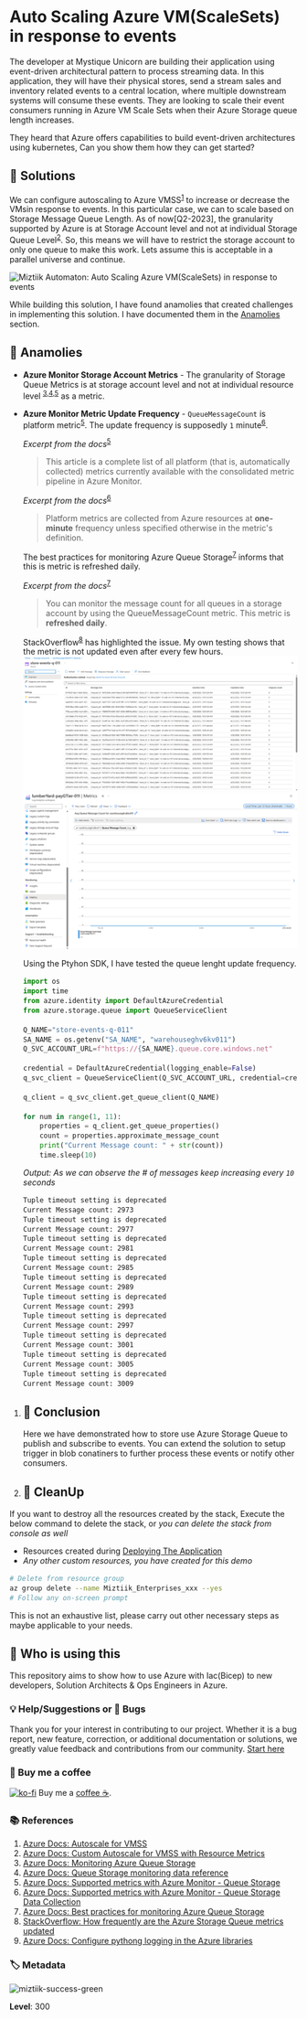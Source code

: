 # Auto Scaling Azure VM(ScaleSets) in response to events

The developer at Mystique Unicorn are building their application using event-driven architectural pattern to process streaming data. In this application, they will have their physical stores, send a stream sales and inventory related events to a central location, where multiple downstream systems will consume these events. They are looking to scale their event consumers running in Azure VM Scale Sets when their Azure Storage queue length increases. 

They heard that Azure offers capabilities to build event-driven architectures using kubernetes, Can you show them how they can get started?

## 🎯 Solutions

We can configure autoscaling to Azure VMSS<sup>[1]</sup> to increase or decrease the VMsin response to events. In this particular case, we can to scale based on Storage Message Queue Length. As of now[Q2-2023], the granularity supported by Azure is at Storage Account level and not at individual Storage Queue Level<sup>[2]</sup>. So, this means we will have to restrict the storage account to only one queue to make this work. Lets assume this is acceptable in a parallel universe and continue.

![Miztiik Automaton: Auto Scaling Azure VM(ScaleSets) in response to events](images/miztiik_automation_azure_scale_vmss_on_events_architecture_001.png)

While building this solution, I have found anamolies that created challenges in implementing this solution. I have documented them in the [Anamolies](#-anamolies) section. 

## 📝 Anamolies
   - **Azure Monitor Storage Account Metrics** - The granularity of Storage Queue Metrics is at storage account level and not at individual resource level <sup>[3],[4],[5]</sup> as a metric. 
   - **Azure Monitor Metric Update Frequency** - `QueueMessageCount` is platform metric<sup>[5]</sup>. The update frequency is supposedly `1` minute<sup>[6]</sup>. 
   
        _Excerpt from the docs_<sup>[5]</sup>
    
        >This article is a complete list of all platform (that is, automatically collected) metrics currently available with the consolidated metric pipeline in Azure Monitor.

        _Excerpt from the docs_<sup>[6]</sup>
    
        >Platform metrics are collected from Azure resources at **one-minute** frequency unless specified otherwise in the metric's definition.

      The best practices for monitoring Azure Queue Storage<sup>[7]</sup> informs that this is metric is refreshed daily.

        _Excerpt from the docs_<sup>[7]</sup>
    
        >You can monitor the message count for all queues in a storage account by using the QueueMessageCount metric. This metric is **refreshed daily**.
   
   
      StackOverflow<sup>[8]</sup> has highlighted the issue. My own testing shows that the metric is not updated even after every few hours.
      ![Miztiik Automaton: Auto Scaling Azure VM(ScaleSets) in response to events](images/miztiik_automation_azure_scale_vmss_on_events_architecture_002.png)
      ![Miztiik Automaton: Auto Scaling Azure VM(ScaleSets) in response to events](images/miztiik_automation_azure_scale_vmss_on_events_architecture_003.png)

      Using the Ptyhon SDK, I have tested the queue lenght update frequency.

      ```py
      import os
      import time
      from azure.identity import DefaultAzureCredential
      from azure.storage.queue import QueueServiceClient

      Q_NAME="store-events-q-011"
      SA_NAME = os.getenv("SA_NAME", "warehouseghv6kv011")
      Q_SVC_ACCOUNT_URL=f"https://{SA_NAME}.queue.core.windows.net"

      credential = DefaultAzureCredential(logging_enable=False)
      q_svc_client = QueueServiceClient(Q_SVC_ACCOUNT_URL, credential=credential)

      q_client = q_svc_client.get_queue_client(Q_NAME)

      for num in range(1, 11):
          properties = q_client.get_queue_properties()
          count = properties.approximate_message_count
          print("Current Message count: " + str(count))
          time.sleep(10)
      ```
      _Output: As we can observe the # of messages keep increasing every `10` seconds_
      ```bash
      Tuple timeout setting is deprecated
      Current Message count: 2973
      Tuple timeout setting is deprecated
      Current Message count: 2977
      Tuple timeout setting is deprecated
      Current Message count: 2981
      Tuple timeout setting is deprecated
      Current Message count: 2985
      Tuple timeout setting is deprecated
      Current Message count: 2989
      Tuple timeout setting is deprecated
      Current Message count: 2993
      Tuple timeout setting is deprecated
      Current Message count: 2997
      Tuple timeout setting is deprecated
      Current Message count: 3001
      Tuple timeout setting is deprecated
      Current Message count: 3005
      Tuple timeout setting is deprecated
      Current Message count: 3009
      ```

      
1. ## 📒 Conclusion

    Here we have demonstrated how to store use Azure Storage Queue to publish and subscribe to events. You can extend the solution to setup trigger in blob conatiners to further process these events or notify other consumers.
  

1. ## 🧹 CleanUp

If you want to destroy all the resources created by the stack, Execute the below command to delete the stack, or _you can delete the stack from console as well_

- Resources created during [Deploying The Application](#-deploying-the-application)
- _Any other custom resources, you have created for this demo_

```bash
# Delete from resource group
az group delete --name Miztiik_Enterprises_xxx --yes
# Follow any on-screen prompt
```

This is not an exhaustive list, please carry out other necessary steps as maybe applicable to your needs.

## 📌 Who is using this

This repository aims to show how to use Azure with Iac(Bicep) to new developers, Solution Architects & Ops Engineers in Azure.

### 💡 Help/Suggestions or 🐛 Bugs

Thank you for your interest in contributing to our project. Whether it is a bug report, new feature, correction, or additional documentation or solutions, we greatly value feedback and contributions from our community. [Start here](/issues)

### 👋 Buy me a coffee

[![ko-fi](https://www.ko-fi.com/img/githubbutton_sm.svg)](https://ko-fi.com/Q5Q41QDGK) Buy me a [coffee ☕][900].

### 📚 References


1. [Azure Docs: Autoscale for VMSS][1]
1. [Azure Docs: Custom Autoscale for VMSS with Resource Metrics][2]
1. [Azure Docs: Monitoring Azure Queue Storage][3]
1. [Azure Docs: Queue Storage monitoring data reference][4]
1. [Azure Docs: Supported metrics with Azure Monitor - Queue Storage][5]
1. [Azure Docs: Supported metrics with Azure Monitor - Queue Storage Data Collection][6]
1. [Azure Docs: Best practices for monitoring Azure Queue Storage][7]
1. [StackOverflow: How frequently are the Azure Storage Queue metrics updated][8]
1. [Azure Docs: Configure pythong logging in the Azure libraries][9]


### 🏷️ Metadata

![miztiik-success-green](https://img.shields.io/badge/Miztiik:Automation:Level-300-purple)

**Level**: 300

[1]: https://learn.microsoft.com/en-us/azure/virtual-machine-scale-sets/virtual-machine-scale-sets-autoscale-overview
[2]: https://learn.microsoft.com/en-us/azure/virtual-machine-scale-sets/virtual-machine-scale-sets-autoscale-overview#metric-sources
[3]: https://learn.microsoft.com/en-us/azure/storage/queues/monitor-queue-storage
[4]: https://learn.microsoft.com/en-us/azure/storage/queues/monitor-queue-storage-reference
[5]: https://learn.microsoft.com/en-us/azure/azure-monitor/essentials/metrics-supported#microsoftstoragestorageaccountsqueueservices
[6]: https://learn.microsoft.com/en-us/azure/azure-monitor/essentials/data-platform-metrics#data-collection
[7]: https://learn.microsoft.com/en-us/azure/storage/queues/queues-storage-monitoring-scenarios
[8]: https://stackoverflow.com/questions/67560805/how-frequently-are-the-azure-storage-queue-metrics-updated
[9]: https://learn.microsoft.com/en-us/azure/developer/python/sdk/azure-sdk-logging

[100]: https://www.udemy.com/course/aws-cloud-security/?referralCode=B7F1B6C78B45ADAF77A9
[101]: https://www.udemy.com/course/aws-cloud-security-proactive-way/?referralCode=71DC542AD4481309A441
[102]: https://www.udemy.com/course/aws-cloud-development-kit-from-beginner-to-professional/?referralCode=E15D7FB64E417C547579
[103]: https://www.udemy.com/course/aws-cloudformation-basics?referralCode=93AD3B1530BC871093D6
[899]: https://www.udemy.com/user/n-kumar/
[900]: https://ko-fi.com/miztiik
[901]: https://ko-fi.com/Q5Q41QDGK